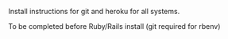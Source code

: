 Install instructions for git and heroku for all systems.

To be completed before Ruby/Rails install (git required for rbenv)
